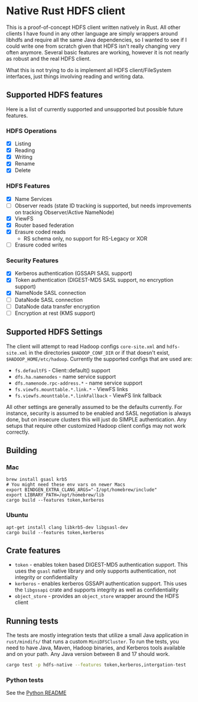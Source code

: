 # Native Rust HDFS client
This is a proof-of-concept HDFS client written natively in Rust. All other clients I have found in any other language are simply wrappers around libhdfs and require all the same Java dependencies, so I wanted to see if I could write one from scratch given that HDFS isn't really changing very often anymore. Several basic features are working, however it is not nearly as robust and the real HDFS client.

What this is not trying to do is implement all HDFS client/FileSystem interfaces, just things involving reading and writing data.

## Supported HDFS features
Here is a list of currently supported and unsupported but possible future features.

### HDFS Operations
- [x] Listing
- [x] Reading
- [x] Writing
- [x] Rename
- [x] Delete

### HDFS Features
- [x] Name Services
- [ ] Observer reads (state ID tracking is supported, but needs improvements on tracking Observer/Active NameNode)
- [x] ViewFS
- [x] Router based federation
- [x] Erasure coded reads 
    - RS schema only, no support for RS-Legacy or XOR
- [ ] Erasure coded writes

### Security Features
- [x] Kerberos authentication (GSSAPI SASL support)
- [x] Token authentication (DIGEST-MD5 SASL support, no encryption support)
- [x] NameNode SASL connection
- [ ] DataNode SASL connection
- [ ] DataNode data transfer encryption
- [ ] Encryption at rest (KMS support)

## Supported HDFS Settings
The client will attempt to read Hadoop configs `core-site.xml` and `hdfs-site.xml` in the directories `$HADOOP_CONF_DIR` or if that doesn't exist, `$HADOOP_HOME/etc/hadoop`. Currently the supported configs that are used are:
- `fs.defaultFS` - Client::default() support
- `dfs.ha.namenodes` - name service support
- `dfs.namenode.rpc-address.*` - name service support
- `fs.viewfs.mounttable.*.link.*` - ViewFS links
- `fs.viewfs.mounttable.*.linkFallback` - ViewFS link fallback

All other settings are generally assumed to be the defaults currently. For instance, security is assumed to be enabled and SASL negotiation is always done, but on insecure clusters this will just do SIMPLE authentication. Any setups that require other customized Hadoop client configs may not work correctly. 

## Building

### Mac
```
brew install gsasl krb5
# You might need these env vars on newer Macs
export BINDGEN_EXTRA_CLANG_ARGS="-I/opt/homebrew/include"
export LIBRARY_PATH=/opt/homebrew/lib
cargo build --features token,kerberos
```

### Ubuntu
```
apt-get install clang libkrb5-dev libgsasl-dev
cargo build --features token,kerberos
```

## Crate features
- `token` - enables token based DIGEST-MD5 authentication support. This uses the `gsasl` native library and only supports authentication, not integrity or confidentiality
- `kerberos` - enables kerberos GSSAPI authentication support. This uses the `libgssapi` crate and supports integrity as well as confidentiality
- `object_store` - provides an `object_store` wrapper around the HDFS client

## Running tests
The tests are mostly integration tests that utilize a small Java application in `rust/mindifs/` that runs a custom `MiniDFSCluster`. To run the tests, you need to have Java, Maven, Hadoop binaries, and Kerberos tools available and on your path. Any Java version between 8 and 17 should work.

```bash
cargo test -p hdfs-native --features token,kerberos,intergation-test
```

### Python tests
See the [Python README](./python/README.md)